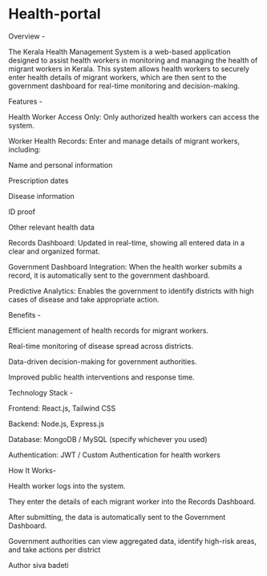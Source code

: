 # Health-portal

Overview -

The Kerala Health Management System is a web-based application designed to assist health workers in monitoring and managing the health of migrant workers in Kerala. This system allows health workers to securely enter health details of migrant workers, which are then sent to the government dashboard for real-time monitoring and decision-making.

Features -

   Health Worker Access Only: Only authorized health workers can access the system.

   Worker Health Records: Enter and manage details of migrant workers, including:

   Name and personal information

   Prescription dates

   Disease information

   ID proof

   Other relevant health data

Records Dashboard: Updated in real-time, showing all entered data in a clear and organized format.

Government Dashboard Integration: When the health worker submits a record, it is automatically sent to the government dashboard.

Predictive Analytics: Enables the government to identify districts with high cases of disease and take appropriate action.




Benefits -

Efficient management of health records for migrant workers.

Real-time monitoring of disease spread across districts.

Data-driven decision-making for government authorities.

Improved public health interventions and response time.




Technology Stack -

Frontend: React.js, Tailwind CSS

Backend: Node.js, Express.js

Database: MongoDB / MySQL (specify whichever you used)

Authentication: JWT / Custom Authentication for health workers




How It Works-

Health worker logs into the system.

They enter the details of each migrant worker into the Records Dashboard.

After submitting, the data is automatically sent to the Government Dashboard.

Government authorities can view aggregated data, identify high-risk areas, and take actions per district

Author 
siva badeti
